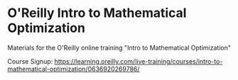 # O'Reilly Intro to Mathematical Optimization

Materials for the O'Reilly online training "Intro to Mathematical Optimization"

Course Signup:  https://learning.oreilly.com/live-training/courses/intro-to-mathematical-optimization/0636920269786/

